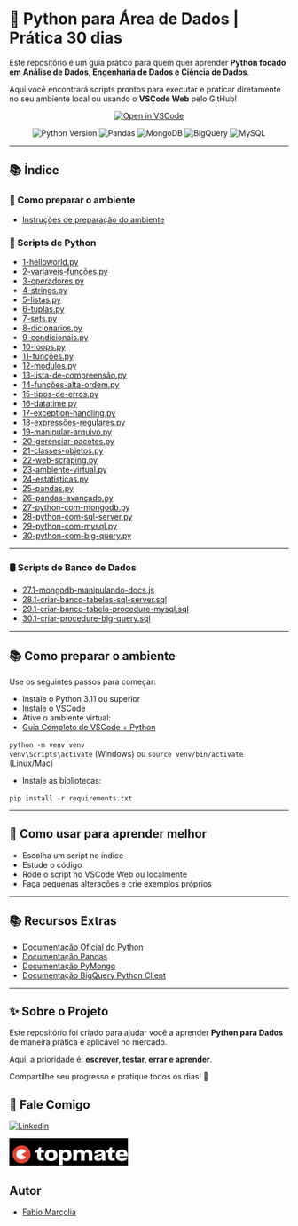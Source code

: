 # 🐍 Python para Área de Dados | Prática 30 dias 

Este repositório é um guia prático para quem quer aprender **Python focado em Análise de Dados, Engenharia de Dados e Ciência de Dados**.

Aqui você encontrará scripts prontos para executar e praticar diretamente no seu ambiente local ou usando o **VSCode Web** pelo GitHub!

<p align="center">
  <a href="https://vscode.dev/github/fabiomarcolia/python-para-dados">
    <img src="https://img.shields.io/badge/Open%20in-VSCode%20Web-007ACC?style=for-the-badge&logo=visualstudiocode" alt="Open in VSCode" />
  </a>
</p>

<p align="center">
  <img src="https://img.shields.io/badge/Python-3.11-blue?style=for-the-badge&logo=python" alt="Python Version" />
  <img src="https://img.shields.io/badge/Pandas-Data%20Analysis-yellowgreen?style=for-the-badge&logo=pandas" alt="Pandas" />
  <img src="https://img.shields.io/badge/MongoDB-DataBase-success?style=for-the-badge&logo=mongodb" alt="MongoDB" />
  <img src="https://img.shields.io/badge/BigQuery-Google%20Cloud-blue?style=for-the-badge&logo=googlecloud" alt="BigQuery" />
  <img src="https://img.shields.io/badge/MySQL-Database-informational?style=for-the-badge&logo=mysql" alt="MySQL" />
</p>

---

## 📚 Índice

### 🚀 Como preparar o ambiente
- [Instruções de preparação do ambiente](#-como-preparar-o-ambiente)

### 🐍 Scripts de Python

- [1-helloworld.py](https://github.com/fabiomarcolia/python-para-dados/blob/main/30-dias-aprendendo-python/scripts/1-helloworld.py)
- [2-variaveis-funções.py](https://github.com/fabiomarcolia/python-para-dados/blob/main/30-dias-aprendendo-python/scripts/2-variaveis-funções.py)
- [3-operadores.py](https://github.com/fabiomarcolia/python-para-dados/blob/main/30-dias-aprendendo-python/scripts/3-operadores.py)
- [4-strings.py](https://github.com/fabiomarcolia/python-para-dados/blob/main/30-dias-aprendendo-python/scripts/4-strings.py)
- [5-listas.py](https://github.com/fabiomarcolia/python-para-dados/blob/main/30-dias-aprendendo-python/scripts/5-listas.py)
- [6-tuplas.py](https://github.com/fabiomarcolia/python-para-dados/blob/main/30-dias-aprendendo-python/scripts/6-tuplas.py)
- [7-sets.py](https://github.com/fabiomarcolia/python-para-dados/blob/main/30-dias-aprendendo-python/scripts/7-sets.py)
- [8-dicionarios.py](https://github.com/fabiomarcolia/python-para-dados/blob/main/30-dias-aprendendo-python/scripts/8-dicionarios.py)
- [9-condicionais.py](https://github.com/fabiomarcolia/python-para-dados/blob/main/30-dias-aprendendo-python/scripts/9-condicionais.py)
- [10-loops.py](https://github.com/fabiomarcolia/python-para-dados/blob/main/30-dias-aprendendo-python/scripts/10-loops.py)
- [11-funções.py](https://github.com/fabiomarcolia/python-para-dados/blob/main/30-dias-aprendendo-python/scripts/11-funções.py)
- [12-modulos.py](https://github.com/fabiomarcolia/python-para-dados/blob/main/30-dias-aprendendo-python/scripts/12-modulos.py)
- [13-lista-de-compreensão.py](https://github.com/fabiomarcolia/python-para-dados/blob/main/30-dias-aprendendo-python/scripts/13-lista-de-compreensão.py)
- [14-funções-alta-ordem.py](https://github.com/fabiomarcolia/python-para-dados/blob/main/30-dias-aprendendo-python/scripts/14-funções-alta-ordem.py)
- [15-tipos-de-erros.py](https://github.com/fabiomarcolia/python-para-dados/blob/main/30-dias-aprendendo-python/scripts/15-tipos-de-erros.py)
- [16-datatime.py](https://github.com/fabiomarcolia/python-para-dados/blob/main/30-dias-aprendendo-python/scripts/16-datatime.py)
- [17-exception-handling.py](https://github.com/fabiomarcolia/python-para-dados/blob/main/30-dias-aprendendo-python/scripts/17-exception-handling.py)
- [18-expressões-regulares.py](https://github.com/fabiomarcolia/python-para-dados/blob/main/30-dias-aprendendo-python/scripts/18-expressões-regulares.py)
- [19-manipular-arquivo.py](https://github.com/fabiomarcolia/python-para-dados/blob/main/30-dias-aprendendo-python/scripts/19-manipular-arquivo.py)
- [20-gerenciar-pacotes.py](https://github.com/fabiomarcolia/python-para-dados/blob/main/30-dias-aprendendo-python/scripts/20-gerenciar-pacotes.py)
- [21-classes-objetos.py](https://github.com/fabiomarcolia/python-para-dados/blob/main/30-dias-aprendendo-python/scripts/21-classes-objetos.py)
- [22-web-scraping.py](https://github.com/fabiomarcolia/python-para-dados/blob/main/30-dias-aprendendo-python/scripts/22-web-scraping.py)
- [23-ambiente-virtual.py](https://github.com/fabiomarcolia/python-para-dados/blob/main/30-dias-aprendendo-python/scripts/23-ambiente-virtual.py)
- [24-estatisticas.py](https://github.com/fabiomarcolia/python-para-dados/blob/main/30-dias-aprendendo-python/scripts/24-estatisticas.py)
- [25-pandas.py](https://github.com/fabiomarcolia/python-para-dados/blob/main/30-dias-aprendendo-python/scripts/25-pandas.py)
- [26-pandas-avançado.py](https://github.com/fabiomarcolia/python-para-dados/blob/main/30-dias-aprendendo-python/scripts/26-pandas-avançado.py)
- [27-python-com-mongodb.py](https://github.com/fabiomarcolia/python-para-dados/blob/main/30-dias-aprendendo-python/scripts/27-python-com-mongodb.py)
- [28-python-com-sql-server.py](https://github.com/fabiomarcolia/python-para-dados/blob/main/30-dias-aprendendo-python/scripts/28-python-com-sql-server.py)
- [29-python-com-mysql.py](https://github.com/fabiomarcolia/python-para-dados/blob/main/30-dias-aprendendo-python/scripts/29-python-com-mysql.py)
- [30-python-com-big-query.py](https://github.com/fabiomarcolia/python-para-dados/blob/main/30-dias-aprendendo-python/scripts/30-python-com-big-query.py)

---

### 🛢️ Scripts de Banco de Dados

- [27.1-mongodb-manipulando-docs.js](https://github.com/fabiomarcolia/python-para-dados/blob/main/30-dias-aprendendo-python/scripts/27.1-mongodb-manipulando-docs.js)
- [28.1-criar-banco-tabelas-sql-server.sql](https://github.com/fabiomarcolia/python-para-dados/blob/main/30-dias-aprendendo-python/scripts/28.1-criar-banco-tabelas-sql-server.sql)
- [29.1-criar-banco-tabela-procedure-mysql.sql](https://github.com/fabiomarcolia/python-para-dados/blob/main/30-dias-aprendendo-python/scripts/29.1-criar-banco-tabela-procedure-mysql.sql)
- [30.1-criar-procedure-big-query.sql](https://github.com/fabiomarcolia/python-para-dados/blob/main/30-dias-aprendendo-python/scripts/30.1-criar-procedure-big-query.sql)

---

## 📚 Como preparar o ambiente

Use os seguintes passos para começar:

- Instale o Python 3.11 ou superior
- Instale o VSCode
- Ative o ambiente virtual:
- [Guia Completo de VSCode + Python](https://github.com/fabiomarcolia/python-para-dados)

`python -m venv venv`  
`venv\Scripts\activate` (Windows) ou `source venv/bin/activate` (Linux/Mac)

- Instale as bibliotecas:

`pip install -r requirements.txt`

---

## 🧠 Como usar para aprender melhor

- Escolha um script no índice
- Estude o código
- Rode o script no VSCode Web ou localmente
- Faça pequenas alterações e crie exemplos próprios

---

## 📚 Recursos Extras

- [Documentação Oficial do Python](https://docs.python.org/3/)
- [Documentação Pandas](https://pandas.pydata.org/docs/)
- [Documentação PyMongo](https://pymongo.readthedocs.io/)
- [Documentação BigQuery Python Client](https://cloud.google.com/python/docs/reference/bigquery/latest)

---

## ✨ Sobre o Projeto

Este repositório foi criado para ajudar você a aprender **Python para Dados** de maneira prática e aplicável no mercado.

Aqui, a prioridade é: **escrever, testar, errar e aprender**.

Compartilhe seu progresso e pratique todos os dias! 🚀

## 🔗 Fale Comigo

[![Linkedin](https://img.shields.io/badge/linkedin-0A66C2?style=for-the-badge&logo=linkedin&logoColor=black)](https://www.linkedin.com/in/fabiomarcolia/)

[![Mais Recursos](https://github.com/fabiomarcolia/python-para-dados/blob/main/img/topmate.png)](https://topmate.io/fabiomarcolia)

## Autor

- [Fabio Marçolia](https://github.com/fabiomarcolia)


